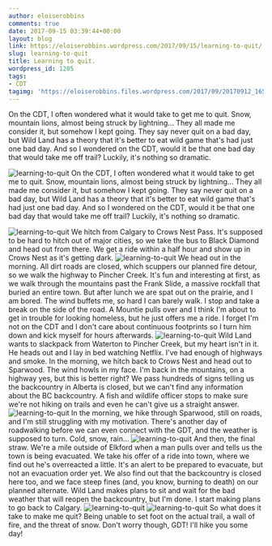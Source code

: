 ```yaml
---
author: eloiserobbins
comments: true
date: 2017-09-15 03:39:44+00:00
layout: blog
link: https://eloiserobbins.wordpress.com/2017/09/15/learning-to-quit/
slug: learning-to-quit
title: Learning to quit.
wordpress_id: 1205
tags:
- CDT
tagimg: 'https://eloiserobbins.files.wordpress.com/2017/09/20170912_1656480.jpg'
---
```


On the CDT, I often wondered what it would take to get me to quit. Snow, mountain lions, almost being struck by lightning... They all made me consider it, but somehow I kept going. They say never quit on a bad day, but Wild Land has a theory that it's better to eat wild game that's had just one bad day. And so I wondered on the CDT, would it be that one bad day that would take me off trail? Luckily, it's nothing so dramatic.


![learning-to-quit](https://eloiserobbins.files.wordpress.com/2017/09/20170912_1656480.jpg)
On the CDT, I often wondered what it would take to get me to quit. Snow, mountain lions, almost being struck by lightning... They all made me consider it, but somehow I kept going. They say never quit on a bad day, but Wild Land has a theory that it's better to eat wild game that's had just one bad day. And so I wondered on the CDT, would it be that one bad day that would take me off trail? Luckily, it's nothing so dramatic.

![learning-to-quit](https://eloiserobbins.files.wordpress.com/2017/09/20170909_091941.jpg)
We hitch from Calgary to Crows Nest Pass. It's supposed to be hard to hitch out of major cities, so we take the bus to Black Diamond and head out from there. We get a ride within a half hour and show up in Crows Nest as it's getting dark.
![learning-to-quit](https://eloiserobbins.files.wordpress.com/2017/09/20170909_0914472.jpg)
We head out in the morning. All dirt roads are closed, which scuppers our planned fire detour, so we walk the highway to Pincher Creek. It's fun and interesting at first, as we walk through the mountains past the Frank Slide, a massive rockfall that buried an entire town. But after lunch we are spat out on the prairie, and I am bored. The wind buffets me, so hard I can barely walk. I stop and take a break on the side of the road. A Mountie pulls over and I think I'm about to get in trouble for looking homeless, but he just offers me a ride. I forget I'm not on the CDT and I don't care about continuous footprints so I turn him down and kick myself for hours afterwards.
![learning-to-quit](https://eloiserobbins.files.wordpress.com/2017/09/20170909_172440.jpg)
Wild Land wants to slackpack from Waterton to Pincher Creek, but my heart isn't in it. He heads out and I lay in bed watching Netflix. I've had enough of highways and smoke. In the morning, we hitch back to Crows Nest and head out to Sparwood. The wind howls in my face. I'm back in the mountains, on a highway yes, but this is better right? We pass hundreds of signs telling us the backcountry in Alberta is closed, but we can't find any information about the BC backcountry. A fish and wildlife officer stops to make sure we're not hiking on trails and even he can't give us a straight answer.
![learning-to-quit](https://eloiserobbins.files.wordpress.com/2017/09/20170911_144633.jpg)
In the morning, we hike through Sparwood, still on roads, and I'm still struggling with my motivation. There's another day of roadwalking before we can even connect with the GDT, and the weather is supposed to turn. Cold, snow, rain... 
![learning-to-quit](https://eloiserobbins.files.wordpress.com/2017/09/20170911_165705.jpg)
And then, the final straw. We're a mile outside of Elkford when a man pulls over and tells us the town is being evacuated. We take his offer of a ride into town, where we find out he's overreacted a little. It's an alert to be prepared to evacuate, but not an evacuation order yet. We also find out that the backcountry is closed here too, and we face steep fines (and, you know, burning to death) on our planned alternate. Wild Land makes plans to sit and wait for the bad weather that will reopen the backcountry, but I'm done. I start making plans to go back to Calgary.
![learning-to-quit](https://eloiserobbins.files.wordpress.com/2017/09/20170911_174116.jpg)
![learning-to-quit](https://eloiserobbins.files.wordpress.com/2017/09/20170911_175521.jpg)
So what does it take to make me quit? Being unable to set foot on the actual trail, a wall of fire, and the threat of snow. Don't worry though, GDT! I'll hike you some day!
